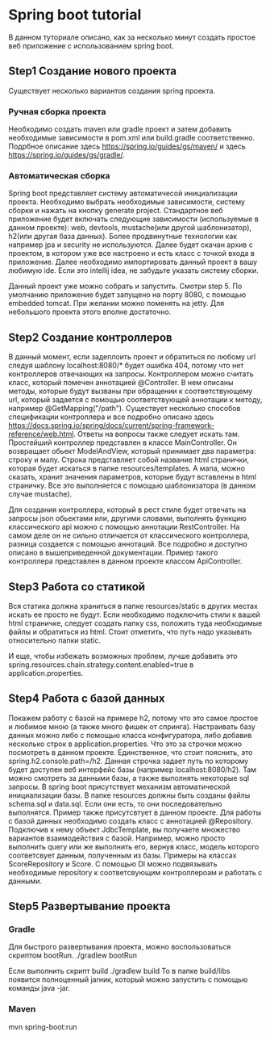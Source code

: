 # Spring boot tutorial
В данном туториале описано, как за несколько минут создать простое веб приложение с использованием spring boot.

## Step1 Создание нового проекта
Существует несколько вариантов создания spring проекта. 
### Ручная сборка проекта
Необходимо создать maven или gradle проект и затем добавить необходимые зависимости в pom.xml или build.gradle соответственно.
Подрбное описание здесь https://spring.io/guides/gs/maven/ и здесь https://spring.io/guides/gs/gradle/.

### Автоматическая сборка
Spring boot представляет систему автоматичесой инициализации проекта. Необходимо выбрать необходимые зависимости, систему сборки и нажать на кнопку generate project. Стандартное веб приложение будет включать следующие зависимости (используемые в данном проекте): web, devtools, mustache(или другой шаблонизатор), h2(или другая база данных). Более продвинутные технологии как например jpa и security не используются.  Далее будет скачан архив с проектом, в котором уже все настроено и есть класс с точкой входа в приложение.
Далее необходимо импортировать данный проект в вашу любимую ide. Если это intellij idea, не забудьте указать систему сборки.

Данный проект уже можно собрать и запустить. Смотри step 5. По умолчанию приложение будет запущено на порту 8080, с помощью embedded tomcat. При желании можно поменять на jetty. Для небольшого проекта этого вполне достаточно.

## Step2 Создание контроллеров
В данный момент, если задеплоить проект и обратиться по любому url следуя шаблону localhost:8080/* будет ошибка 404, потому что нет контроллеров отвечающих на запросы.
Контроллером можно считать клаcc, который помечен аннотацией @Controller. В нем описаны методы, которые будут вызваны при обращении к соответствующему url, который задается с помощью соответствующей аннотации к методу, например @GetMapping("/path"). Существует несколько способов спецификации контроллера и все подробно описано здесь https://docs.spring.io/spring/docs/current/spring-framework-reference/web.html. Ответы на вопросы также следует искать там. Простейший контроллер представлен в классе MainController. Он возвращает обьект ModelAndView, который принимает два параметра: строку и мапу. Строка представляет собой название html странички, которая будет искаться в папке resources/templates. А мапа, можно сказать, хранит значения параметров, которые будут вставлены в html страничку. Все это выполняется с помощью шаблонизатора (в данном случае mustache).

Для создания контроллера, который в рест стиле будет отвечать на запросы json обьектами или, другими словами, выполнять функцию классического api можно с помощью аннотации RestController. На самом деле он не сильно отличается от классического контроллера, разница создается с помощью аннотаций. Все подробно и доступно описано в вышеприведенной документации. Пример такого контроллера представлен в данном проекте классом ApiController. 


## Step3 Работа со статикой
Вся статика должна храниться в папке resources/static в других местах искать ее просто не будут. Если необходимо подключить стили к вашей html  страничке, следует создать папку css, положить туда необходимые файлы и обратиться из html. Стоит отметить, что путь надо указывать относительно папки static.

И еще, чтобы избежать возможных проблем, лучше добавить это spring.resources.chain.strategy.content.enabled=true в application.properties.

## Step4 Работа с базой данных
Покажем работу с базой на примере h2, потому что это самое простое и любимое мною (а также много фишек от спринга).
Настраивать базу данных можно либо с помощью класса конфигуратора, либо добавив несколько строк в application.properties. Что это за строчки можно посмотреть в данном проекте. Единственное, что стоит пояснить, это spring.h2.console.path=/h2. Данная строчка задает путь по которому будет доступен веб интерфейс базы (например localhost:8080/h2). Там можно смотреть за данными базы, а также выполнять некоторые sql запросы.
В spring boot присутствует механизм автоматической инициализации базы. В папке resources должны быть созданы файлы schema.sql и data.sql. Если они есть, то они последовательно выполнятся. Пример также присутсвтует в данном проекте.
Для работы с базой данных необходимо создать класс с аннотацией @Repository. Подключив к нему объект JdbcTemplate, вы получаете множество вариантов взаимодействия с базой. Например, можно просто выполнить query или же выполнить его, вернув класс, модель которого соответсвует данным, полученным из базы. Примеры на классах ScoreRepository и Score. С помощью DI можно подвязывать необходимые repository к соответсвующим контроллероам и работать с данными.

## Step5 Развертывание проекта
### Gradle
Для быстрого развертывания проекта, можно воспользоваться скриптом bootRun.
./gradlew bootRun

Если выполнить скрипт build
./gradlew build
То в папке build/libs появится полноценный jarник, который можно запустить с помощью команды java -jar.

### Maven
mvn spring-boot:run


